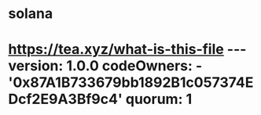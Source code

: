 # solana
# https://tea.xyz/what-is-this-file --- version: 1.0.0 codeOwners:   - '0x87A1B733679bb1892B1c057374EDcf2E9A3Bf9c4' quorum: 1
